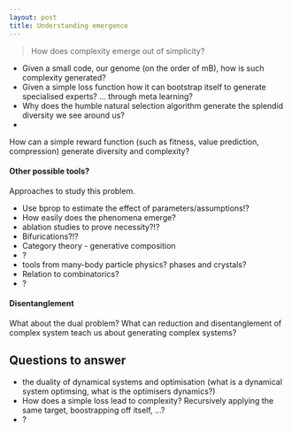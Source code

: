 ```yaml
---
layout: post
title: Understanding emergence
---
```


> How does complexity emerge out of simplicity?

- Given a small code, our genome (on the order of mB), how is such complexity generated?
- Given a simple loss function how it can bootstrap itself to generate specialised experts? ... through meta learning?
- Why does the humble natural selection algorithm generate the splendid diversity we see around us?
-

<!--
Want some pictures here? Maybe some automata/game of life?
Interactive would be even better!? :)
-->


How can a simple reward function (such as fitness, value prediction, compression) generate diversity and complexity?

#### Other possible tools?

Approaches to study this problem.
<!-- (want feedback from david here!!) -->



- Use bprop to estimate the effect of parameters/assumptions!?
- How easily does the phenomena emerge?
- ablation studies to prove necessity?!?
- Bifurications?!?
- Category theory - generative composition
- ?
- tools from many-body particle physics? phases and crystals?
- Relation to combinatorics?
- ?

#### Disentanglement

What about the dual problem? What can reduction and disentanglement of complex  system teach us about generating complex systems?

## Questions to answer

- the duality of dynamical systems and optimisation (what is a dynamical system optimsing, what is the optimisers dynamics?)
- How does a simple loss lead to complexity? Recursively applying the same target, boostrapping off itself, ...?
- ?
